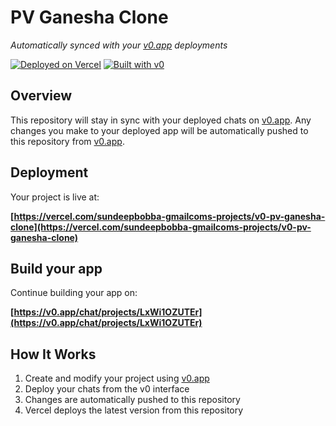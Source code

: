 # PV Ganesha Clone



*Automatically synced with your [v0.app](https://v0.app) deployments*

[![Deployed on Vercel](https://img.shields.io/badge/Deployed%20on-Vercel-black?style=for-the-badge&logo=vercel)](https://vercel.com/sundeepbobba-gmailcoms-projects/v0-pv-ganesha-clone)
[![Built with v0](https://img.shields.io/badge/Built%20with-v0.app-black?style=for-the-badge)](https://v0.app/chat/projects/LxWi1OZUTEr)

## Overview

This repository will stay in sync with your deployed chats on [v0.app](https://v0.app).
Any changes you make to your deployed app will be automatically pushed to this repository from [v0.app](https://v0.app).

## Deployment

Your project is live at:

**[https://vercel.com/sundeepbobba-gmailcoms-projects/v0-pv-ganesha-clone](https://vercel.com/sundeepbobba-gmailcoms-projects/v0-pv-ganesha-clone)**

## Build your app

Continue building your app on:

**[https://v0.app/chat/projects/LxWi1OZUTEr](https://v0.app/chat/projects/LxWi1OZUTEr)**

## How It Works

1. Create and modify your project using [v0.app](https://v0.app)
2. Deploy your chats from the v0 interface
3. Changes are automatically pushed to this repository
4. Vercel deploys the latest version from this repository
